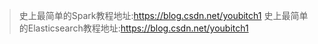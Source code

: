 >史上最简单的Spark教程地址:https://blog.csdn.net/youbitch1
>史上最简单的Elasticsearch教程地址:https://blog.csdn.net/youbitch1